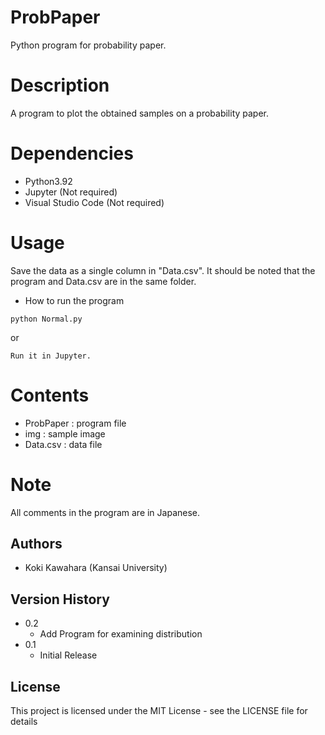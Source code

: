 # ProbPaper
Python program for probability paper.

# Description
A program to plot the obtained samples on a probability paper.

# Dependencies
- Python3.92
- Jupyter (Not required)
- Visual Studio Code (Not required)

# Usage
Save the data as a single column in "Data.csv".
It should be noted that the program and Data.csv are in the same folder.

* How to run the program
```
python Normal.py
```

or
```
Run it in Jupyter.
```

# Contents
- ProbPaper : program file
- img : sample image
- Data.csv : data file

# Note
All comments in the program are in Japanese.

## Authors
- Koki Kawahara (Kansai University)

## Version History
* 0.2
   * Add Program for examining distribution
* 0.1
   * Initial Release


## License

This project is licensed under the MIT License - see the LICENSE file for details
